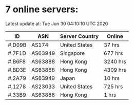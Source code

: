 # 7 online servers:

Latest update at: Tue Jun 30 04:10:10 UTC 2020

| ID | ASN | Server Country | Online |
| -- | --- | -------------- | ------ |
| #.D09B | AS174 | United States | 37 hrs |
| #.7F1D | AS63949 | Singapore | 677 hrs |
| #.B6F8 | AS63888 | Hong Kong | 3240 hrs |
| #.BD3E | AS63888 | Hong Kong | 4309 hrs |
| #.2A79 | AS63949 | Japan | 10 hrs |
| #.1278 | AS23033 | United States | 725 hrs |
| #.33B9 | AS63888 | Hong Kong | 1 hrs |

